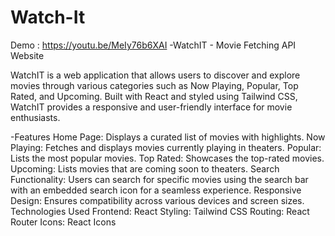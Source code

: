 # Watch-It
Demo : https://youtu.be/MeIy76b6XAI
-WatchIT - Movie Fetching API Website

WatchIT is a web application that allows users to discover and explore movies through various categories such as Now Playing, Popular, Top Rated, and Upcoming. Built with React and styled using Tailwind CSS, WatchIT provides a responsive and user-friendly interface for movie enthusiasts.

-Features
Home Page: Displays a curated list of movies with highlights.
Now Playing: Fetches and displays movies currently playing in theaters.
Popular: Lists the most popular movies.
Top Rated: Showcases the top-rated movies.
Upcoming: Lists movies that are coming soon to theaters.
Search Functionality: Users can search for specific movies using the search bar with an embedded search icon for a seamless experience.
Responsive Design: Ensures compatibility across various devices and screen sizes.
Technologies Used
Frontend: React
Styling: Tailwind CSS
Routing: React Router
Icons: React Icons
